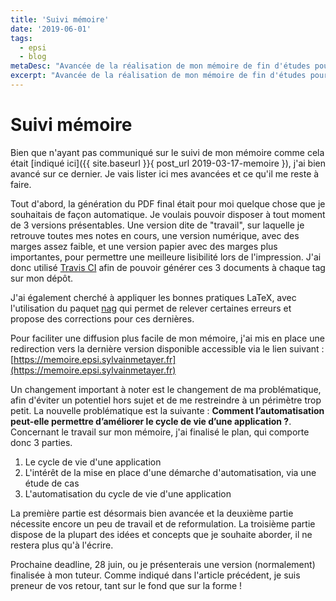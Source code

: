 ```yaml
---
title: 'Suivi mémoire'
date: '2019-06-01'
tags:
  - epsi
  - blog
metaDesc: "Avancée de la réalisation de mon mémoire de fin d'études pour l'EPSI"
excerpt: "Avancée de la réalisation de mon mémoire de fin d'études pour l'EPSI"
---
```


# Suivi mémoire

Bien que n'ayant pas communiqué sur le suivi de mon mémoire comme cela était [indiqué ici]({{ site.baseurl }}{ post_url 2019-03-17-memoire }), j'ai bien avancé sur ce dernier. Je vais lister ici mes avancées et ce qu'il me reste à faire.

Tout d'abord, la génération du PDF final était pour moi quelque chose que je souhaitais de façon automatique. Je voulais pouvoir disposer à tout moment de 3 versions présentables. Une version dite de "travail", sur laquelle je retrouve toutes mes notes en cours, une version numérique, avec des marges assez faible, et une version papier avec des marges plus importantes, pour permettre une meilleure lisibilité lors de l'impression. J'ai donc utilisé [Travis CI](https://travis-ci.org/) afin de pouvoir générer ces 3 documents à chaque tag sur mon dépôt.

J'ai également cherché à appliquer les bonnes pratiques LaTeX, avec l'utilisation du paquet [nag](https://ctan.org/pkg/nag) qui permet de relever certaines erreurs et propose des corrections pour ces dernières.

Pour faciliter une diffusion plus facile de mon mémoire, j'ai mis en place une redirection vers la dernière version disponible accessible via le lien suivant : [https://memoire.epsi.sylvainmetayer.fr](https://memoire.epsi.sylvainmetayer.fr)

Un changement important à noter est le changement de ma problématique, afin d'éviter un potentiel hors sujet et de me restreindre à un périmètre trop petit. La nouvelle problématique est la suivante : **Comment l’automatisation peut-elle permettre d’améliorer le cycle de vie d’une application ?**. Concernant le travail sur mon mémoire, j'ai finalisé le plan, qui comporte donc 3 parties.

1. Le cycle de vie d'une application
2. L'intérêt de la mise en place d'une démarche d'automatisation, via une étude de cas
3. L'automatisation du cycle de vie d'une application

La première partie est désormais bien avancée et la deuxième partie nécessite encore un peu de travail et de reformulation. La troisième partie dispose de la plupart des idées et concepts que je souhaite aborder, il ne restera plus qu'à l'écrire.

Prochaine deadline, 28 juin, ou je présenterais une version (normalement) finalisée à mon tuteur. Comme indiqué dans l'article précédent, je suis preneur de vos retour, tant sur le fond que sur la forme !
